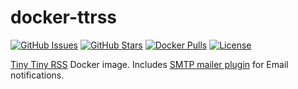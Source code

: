 # docker-ttrss

[![GitHub Issues](https://img.shields.io/github/issues/acch/docker-ttrss.svg)](https://github.com/acch/docker-ttrss/issues) [![GitHub Stars](https://img.shields.io/github/stars/acch/docker-ttrss.svg?label=github%20%E2%98%85)](https://github.com/acch/docker-ttrss/) [![Docker Pulls](https://img.shields.io/docker/pulls/acch/docker-ttrss.svg)](https://hub.docker.com/r/acch/docker-ttrss/) [![License](https://img.shields.io/github/license/acch/docker-ttrss.svg)](LICENSE)

[Tiny Tiny RSS](https://tt-rss.org/) Docker image. Includes [SMTP mailer plugin](https://git.tt-rss.org/fox/ttrss-mailer-smtp) for Email notifications.
